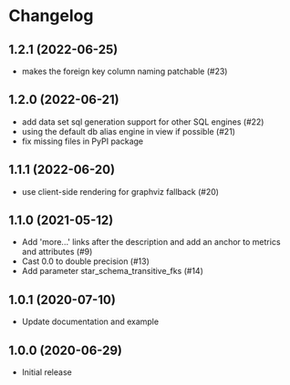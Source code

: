 # Changelog

## 1.2.1 (2022-06-25)

- makes the foreign key column naming patchable (#23)

## 1.2.0 (2022-06-21)

- add data set sql generation support for other SQL engines (#22)
- using the default db alias engine in view if possible (#21)
- fix missing files in PyPI package

## 1.1.1 (2022-06-20)

- use client-side rendering for graphviz fallback (#20)

## 1.1.0 (2021-05-12)

- Add 'more...' links after the description and add an anchor to metrics and attributes (#9)
- Cast 0.0 to double precision (#13)
- Add parameter star_schema_transitive_fks (#14)

## 1.0.1 (2020-07-10)

- Update documentation and example 


## 1.0.0 (2020-06-29) 

- Initial release

